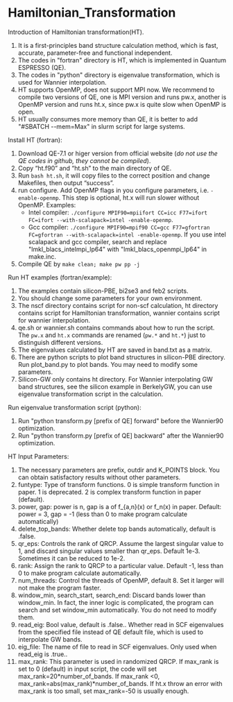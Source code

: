 # Hamiltonian_Transformation
Introduction of Hamiltonian transformation(HT).
1. It is a first-principles band structure calculation method, which is fast, accurate, parameter-free and functional independent.
2. The codes in "fortran" directory is HT, which is implemented in Quantum ESPRESSO (QE).
3. The codes in "python" directory is eigenvalue transformation, which is used for Wannier interpolation.
4. HT supports OpenMP, does not support MPI now. We recommend to compile two versions of QE, one is MPI version and runs pw.x, another is OpenMP version and runs ht.x, since pw.x is quite slow when OpenMP is open.
5. HT usually consumes more memory than QE, it is better to add "#SBATCH --mem=Max" in slurm script for large systems.

Install HT (fortran):
1. Download QE-7.1 or higer version from official website (*do not use the QE codes in github, they cannot be compiled*).
2. Copy “ht.f90” and “ht.sh” to the main directory of QE.
3. Run `bash ht.sh`, it will copy files to the correct position and change Makefiles, then output “success”.
4. run configure. Add OpenMP flags in you configure parameters, i.e. `-enable-openmp`. This step is optional, ht.x will run slower without OpenMP. Examples:
   - Intel compiler: `./configure MPIF90=mpiifort CC=icc F77=ifort FC=ifort --with-scalapack=intel -enable-openmp`.
   - Gcc compiler: `./configure MPIF90=mpif90 CC=gcc F77=gfortran FC=gfortran --with-scalapack=intel -enable-openmp`. If you use intel scalapack and gcc compiler, search and replace "lmkl_blacs_intelmpi_lp64" with "lmkl_blacs_openmpi_lp64" in make.inc.
7. Compile QE by `make clean; make pw pp -j`

Run HT examples (fortran/example):
1. The examples contain silicon-PBE, bi2se3 and feb2 scripts.
2. You should change some parameters for your own environment.
3. The nscf directory contains script for non-scf calculation, ht directory contains script for Hamiltonian transformation, wannier contains script for wannier interpolation.
4. qe.sh or wannier.sh contains commands about how to run the script. The `pw.x` and `ht.x` commands are renamed (`pw.*` and `ht.*`) just to distinguish different versions.
5. The eigenvalues calculated by HT are saved in band.txt as a matrix.
6. There are python scripts to plot band structures in silicon-PBE directory. Run plot_band.py to plot bands. You may need to modify some parameters.
7. Silicon-GW only contains ht directory. For Wannier interpolating GW band structures, see the silicon example in BerkelyGW, you can use eigenvalue transformation script in the calculation.

Run eigenvalue transformation script (python):
1. Run "python transform.py [prefix of QE] forward" before the Wannier90 optimization.
2. Run "python transform.py [prefix of QE] backward" after the Wannier90 optimization.

HT Input Parameters:
1. The necessary parameters are prefix, outdir and K_POINTS block. You can obtain satisfactory results without other parameters.
2. funtype:
    Type of transform functions.
    0 is simple transform function in paper.
    1 is deprecated.
    2 is complex transform function in paper (default).
3. power, gap:
    power is n, gap is a of f_{a,n}(x) or f_n(x) in paper.
    Default: power = 3, gap = -1 (less than 0 to make program calculate automatically)
4. delete_top_bands:
    Whether delete top bands automatically, default is .false.
5. qr_eps:
    Controls the rank of QRCP. Assume the largest singular value to 1, and discard singular values smaller than qr_eps. Default 1e-3. Sometimes it can be reduced to 1e-2.
6. rank:
    Assign the rank to QRCP to a particular value. Default -1, less than 0 to make program calculate automatically.
7. num_threads:
    Control the threads of OpenMP, default 8. Set it larger will not make the program faster.
8. window_min, search_start, search_end:
    Discard bands lower than window_min. In fact, the inner logic is complicated, the program can search and set window_min automatically. You do not need to modify them.
9. read_eig:
    Bool value, default is .false.. Whether read in SCF eigenvalues from the specified file instead of QE default file, which is used to interpolate GW bands.
10. eig_file:
    The name of file to read in SCF eigenvalues. Only used when read_eig is .true..
11. max_rank:
    This parameter is used in randomized QRCP. If max_rank is set to 0 (default) in input script, the code will set max_rank=20*number_of_bands. If max_rank <0, max_rank=abs(max_rank)*number_of_bands. If ht.x throw an error with max_rank is too small, set max_rank=-50 is usually enough.
